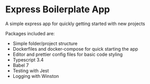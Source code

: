 # Express Boilerplate App

A simple express app for quickly getting started with new projects

Packages included are:

-   Simple folder/project structure
-   Dockerfiles and docker-compose for quick starting the app
-   Editor and prettier config files for basic code styling
-   Typescript 3.4
-   Babel 7
-   Testing with Jest
-   Logging with Winston
